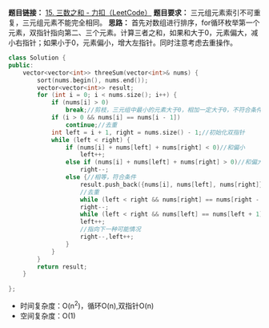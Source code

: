 **题目链接：** [15. 三数之和 - 力扣（LeetCode）](https://leetcode.cn/problems/3sum/description/?envType=study-plan-v2&envId=top-100-liked)
**题目要求：** 三元组元素索引不可重复，三元组元素不能完全相同。
**思路：** 首先对数组进行排序，for循环枚举第一个元素，双指针指向第二、三个元素。计算三者之和，如果和大于0，元素偏大，减小右指针；如果小于0，元素偏小，增大左指针。同时注意考虑去重操作。
```cpp
class Solution {
public:
    vector<vector<int>> threeSum(vector<int>& nums) {
        sort(nums.begin(), nums.end());
        vector<vector<int>> result;
        for (int i = 0; i < nums.size(); i++) {
            if (nums[i] > 0)
                break;//剪枝，三元组中最小的元素大于0，相加一定大于0，不符合条件
            if (i > 0 && nums[i] == nums[i - 1])
                continue;//去重
            int left = i + 1, right = nums.size() - 1;//初始化双指针
            while (left < right) {
                if (nums[i] + nums[left] + nums[right] < 0)//和偏小
                    left++;
                else if (nums[i] + nums[left] + nums[right] > 0)//和偏大
                    right--;
                else {//相等，符合条件
                    result.push_back({nums[i], nums[left], nums[right]});
                    //去重
                    while (left < right && nums[right] == nums[right - 1])
                    right--;
                    while (left < right && nums[left] == nums[left + 1])
                    left++;
                    //指向下一种可能情况
                    right--,left++;
                }
            }
        }
        return result;
    }
    
};
```

* 时间复杂度：O(n<sup>2</sup>)，循环O(n),双指针O(n)
* 空间复杂度：O(1)